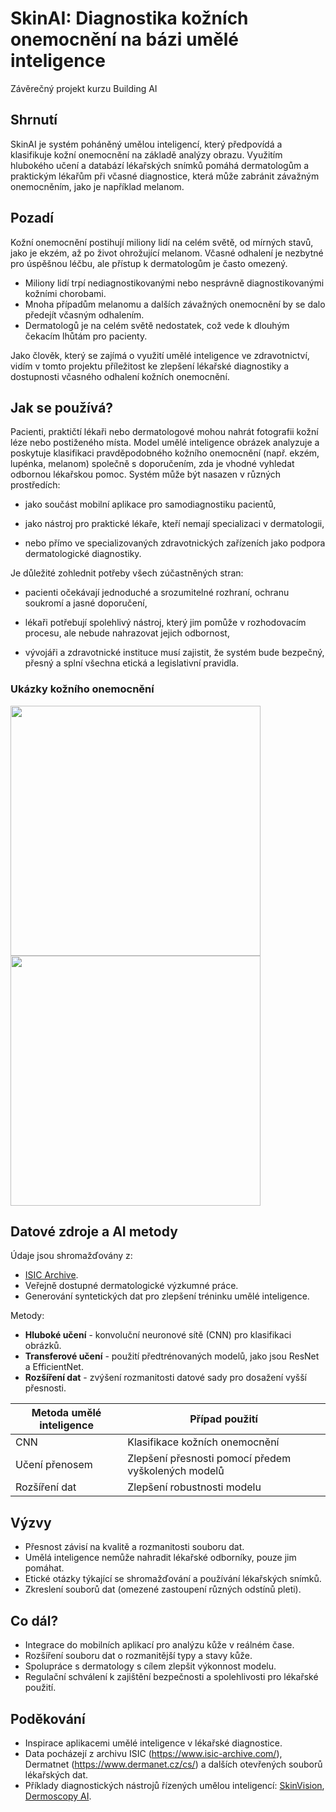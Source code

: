<!-- Toto je šablona markdown pro závěrečný projekt kurzu Building AI, 
vytvořeného společností Reaktor Innovations a Helsinskou univerzitou. 
Zkopírujte šablonu, vložte ji do svého README na GitHubu a upravte! -->

# SkinAI: Diagnostika kožních onemocnění na bázi umělé inteligence

Závěrečný projekt kurzu Building AI

## Shrnutí
SkinAI je systém poháněný umělou inteligencí, který předpovídá a klasifikuje kožní onemocnění na základě analýzy obrazu. Využitím hlubokého učení a databází lékařských snímků pomáhá dermatologům a praktickým lékařům při včasné diagnostice, která může zabránit závažným onemocněním, jako je například melanom.

## Pozadí

Kožní onemocnění postihují miliony lidí na celém světě, od mírných stavů, jako je ekzém, až po život ohrožující melanom. Včasné odhalení je nezbytné pro úspěšnou léčbu, ale přístup k dermatologům je často omezený.

* Miliony lidí trpí nediagnostikovanými nebo nesprávně diagnostikovanými kožními chorobami.
* Mnoha případům melanomu a dalších závažných onemocnění by se dalo předejít včasným odhalením.
* Dermatologů je na celém světě nedostatek, což vede k dlouhým čekacím lhůtám pro pacienty.

Jako člověk, který se zajímá o využití umělé inteligence ve zdravotnictví, vidím v tomto projektu příležitost ke zlepšení lékařské diagnostiky a dostupnosti včasného odhalení kožních onemocnění.


## Jak se používá?

Pacienti, praktičtí lékaři nebo dermatologové mohou nahrát fotografii kožní léze nebo postiženého místa. Model umělé inteligence obrázek analyzuje a poskytuje klasifikaci pravděpodobného kožního onemocnění (např. ekzém, lupénka, melanom) společně s doporučením, zda je vhodné vyhledat odbornou lékařskou pomoc.
Systém může být nasazen v různých prostředích:

* jako součást mobilní aplikace pro samodiagnostiku pacientů,

* jako nástroj pro praktické lékaře, kteří nemají specializaci v dermatologii,

* nebo přímo ve specializovaných zdravotnických zařízeních jako podpora dermatologické diagnostiky.

Je důležité zohlednit potřeby všech zúčastněných stran:

* pacienti očekávají jednoduché a srozumitelné rozhraní, ochranu soukromí a jasné doporučení,

* lékaři potřebují spolehlivý nástroj, který jim pomůže v rozhodovacím procesu, ale nebude nahrazovat jejich odbornost,

* vývojáři a zdravotnické instituce musí zajistit, že systém bude bezpečný, přesný a splní všechna etická a legislativní pravidla.


### Ukázky kožního onemocnění

<img src="https://www.proalergiky.cz/CMTrade/media/static-media/9d95e4be-19b7-496b-8f8c-2294adbfda2b@w1200.webp" width="400">
<img src="https://www.dermanet.cz/files/obrazky/choroby/melanom-foto2.jpg" width="400">

## Datové zdroje a AI metody

Údaje jsou shromažďovány z:
* [ISIC Archive](https://www.isic-archive.com/).
* Veřejně dostupné dermatologické výzkumné práce.
* Generování syntetických dat pro zlepšení tréninku umělé inteligence.

Metody:
* **Hluboké učení** - konvoluční neuronové sítě (CNN) pro klasifikaci obrázků.
* **Transferové učení** - použití předtrénovaných modelů, jako jsou ResNet a EfficientNet.
* **Rozšíření dat** - zvýšení rozmanitosti datové sady pro dosažení vyšší přesnosti.

| Metoda umělé inteligence | Případ použití
| -------------- | --------------------- |
| CNN | Klasifikace kožních onemocnění |
| Učení přenosem | Zlepšení přesnosti pomocí předem vyškolených modelů |
| Rozšíření dat | Zlepšení robustnosti modelu |

## Výzvy

* Přesnost závisí na kvalitě a rozmanitosti souboru dat.
* Umělá inteligence nemůže nahradit lékařské odborníky, pouze jim pomáhat.
* Etické otázky týkající se shromažďování a používání lékařských snímků.
* Zkreslení souborů dat (omezené zastoupení různých odstínů pleti).

## Co dál?

* Integrace do mobilních aplikací pro analýzu kůže v reálném čase.
* Rozšíření souboru dat o rozmanitější typy a stavy kůže.
* Spolupráce s dermatology s cílem zlepšit výkonnost modelu.
* Regulační schválení k zajištění bezpečnosti a spolehlivosti pro lékařské použití.

## Poděkování

* Inspirace aplikacemi umělé inteligence v lékařské diagnostice.
* Data pocházejí z archivu ISIC (https://www.isic-archive.com/), Dermatnet (https://www.dermanet.cz/cs/) a dalších otevřených souborů lékařských dat.
* Příklady diagnostických nástrojů řízených umělou inteligencí: [SkinVision](https://www.skinvision.com/), [Dermoscopy AI](https://www.dermoscopy.ai/).

